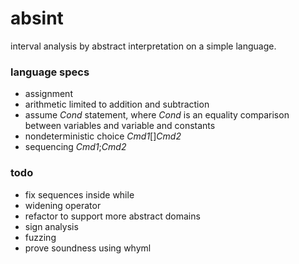 # absint
interval analysis by abstract interpretation on a simple language.

### language specs
* assignment
* arithmetic limited to addition and subtraction
* assume *Cond* statement, where *Cond* is an equality comparison between variables and variable and constants
* nondeterministic choice *Cmd1*[]*Cmd2*
* sequencing *Cmd1*;*Cmd2*

### todo
* fix sequences inside while 
* widening operator
* refactor to support more abstract domains
* sign analysis
* fuzzing
* prove soundness using whyml
